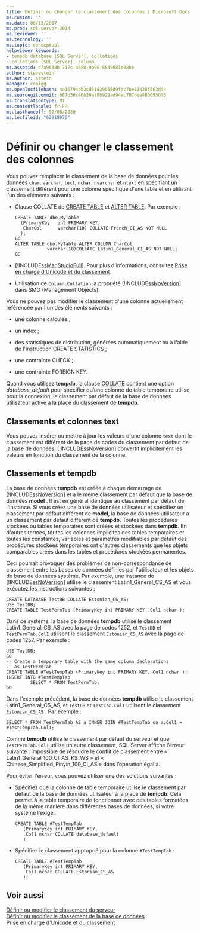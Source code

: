 ```yaml
---
title: Définir ou changer le classement des colonnes | Microsoft Docs
ms.custom: ''
ms.date: 06/13/2017
ms.prod: sql-server-2014
ms.reviewer: ''
ms.technology: ''
ms.topic: conceptual
helpviewer_keywords:
- tempdb database [SQL Server], collations
- collations [SQL Server], column
ms.assetid: d7a9638b-717c-4680-9b98-8849081e08be
author: stevestein
ms.author: sstein
manager: craigg
ms.openlocfilehash: 4a16794bb2cd61829058d9fac7be11438f563d44
ms.sourcegitcommit: b87d36c46b39af8b929ad94ec707dee8800950f5
ms.translationtype: MT
ms.contentlocale: fr-FR
ms.lasthandoff: 02/08/2020
ms.locfileid: "62918970"
---
```

# <a name="set-or-change-the-column-collation"></a>Définir ou changer le classement des colonnes
  Vous pouvez remplacer le classement de la base de données pour les données `char`, `varchar`, `text`, `nchar`, `nvarchar` et `ntext` en spécifiant un classement différent pour une colonne spécifique d'une table et en utilisant l'un des éléments suivants :  
  
-   Clause COLLATE de [CREATE TABLE](/sql/t-sql/statements/create-table-transact-sql) et [ALTER TABLE](/sql/t-sql/statements/alter-table-transact-sql). Par exemple :  
  
    ```  
    CREATE TABLE dbo.MyTable  
      (PrimaryKey   int PRIMARY KEY,  
       CharCol      varchar(10) COLLATE French_CI_AS NOT NULL  
      );  
    GO  
    ALTER TABLE dbo.MyTable ALTER COLUMN CharCol  
                varchar(10)COLLATE Latin1_General_CI_AS NOT NULL;  
    GO  
    ```  
  
-   [!INCLUDE[ssManStudioFull](../../includes/ssmanstudiofull-md.md)]. Pour plus d’informations, consultez [Prise en charge d’Unicode et du classement](collation-and-unicode-support.md).  
  
-   Utilisation de `Column.Collation` la propriété [!INCLUDE[ssNoVersion](../../includes/ssnoversion-md.md)] dans SMO (Management Objects).  
  
 Vous ne pouvez pas modifier le classement d'une colonne actuellement référencée par l'un des éléments suivants :  
  
-   une colonne calculée ;  
  
-   un index ;  
  
-   des statistiques de distribution, générées automatiquement ou à l'aide de l'instruction CREATE STATISTICS ;  
  
-   une contrainte CHECK ;  
  
-   une contrainte FOREIGN KEY.  
  
 Quand vous utilisez **tempdb**, la clause [COLLATE](/sql/t-sql/statements/collations) contient une option *database_default* pour spécifier qu’une colonne de table temporaire utilise, pour la connexion, le classement par défaut de la base de données utilisateur active à la place du classement de **tempdb**.  
  
## <a name="collations-and-text-columns"></a>Classements et colonnes text  
 Vous pouvez insérer ou mettre à jour les valeurs d'une colonne `text` dont le classement est différent de la page de codes du classement par défaut de la base de données. 
  [!INCLUDE[ssNoVersion](../../includes/ssnoversion-md.md)] convertit implicitement les valeurs en fonction du classement de la colonne.  
  
## <a name="collations-and-tempdb"></a>Classements et tempdb  
 La base de données **tempdb** est créée à chaque démarrage de [!INCLUDE[ssNoVersion](../../includes/ssnoversion-md.md)] et a le même classement par défaut que la base de données **model** . Il est en général identique au classement par défaut de l'instance. Si vous créez une base de données utilisateur et spécifiez un classement par défaut différent de **model**, la base de données utilisateur a un classement par défaut différent de **tempdb**. Toutes les procédures stockées ou tables temporaires sont créées et stockées dans **tempdb**. En d'autres termes, toutes les colonnes implicites des tables temporaires et toutes les constantes, variables et paramètres modifiables par défaut des procédures stockées temporaires ont d'autres classements que les objets comparables créés dans les tables et procédures stockées permanentes.  
  
 Ceci pourrait provoquer des problèmes de non-correspondance de classement entre les bases de données définies par l'utilisateur et les objets de base de données système. Par exemple, une instance de [!INCLUDE[ssNoVersion](../../includes/ssnoversion-md.md)] utilise le classement Latin1_General_CS_AS et vous exécutez les instructions suivantes :  
  
```  
CREATE DATABASE TestDB COLLATE Estonian_CS_AS;  
USE TestDB;  
CREATE TABLE TestPermTab (PrimaryKey int PRIMARY KEY, Col1 nchar );  
```  
  
 Dans ce système, la base de données **tempdb** utilise le classement Latin1_General_CS_AS avec la page de codes 1252, et `TestDB` et `TestPermTab.Col1` utilisent le classement `Estonian_CS_AS` avec la page de codes 1257. Par exemple :  
  
```  
USE TestDB;  
GO  
-- Create a temporary table with the same column declarations  
-- as TestPermTab  
CREATE TABLE #TestTempTab (PrimaryKey int PRIMARY KEY, Col1 nchar );  
INSERT INTO #TestTempTab  
         SELECT * FROM TestPermTab;  
GO  
```  
  
 Dans l’exemple précédent, la base de données **tempdb** utilise le classement Latin1_General_CS_AS, et `TestDB` et `TestTab.Col1` utilisent le classement `Estonian_CS_AS` . Par exemple :  
  
```  
SELECT * FROM TestPermTab AS a INNER JOIN #TestTempTab on a.Col1 = #TestTempTab.Col1;  
```  
  
 Comme **tempdb** utilise le classement par défaut du serveur et que `TestPermTab.Col1` utilise un autre classement, SQL Server affiche l’erreur suivante : impossible de résoudre le conflit de classement entre « Latin1_General_100_CI_AS_KS_WS » et « Chinese_Simplified_Pinyin_100_CI_AS » dans l’opération égal à.  
  
 Pour éviter l'erreur, vous pouvez utiliser une des solutions suivantes :  
  
-   Spécifiez que la colonne de table temporaire utilise le classement par défaut de la base de données utilisateur à la place de **tempdb**. Cela permet à la table temporaire de fonctionner avec des tables formatées de la même manière dans différentes bases de données, si votre système l'exige.  
  
    ```  
    CREATE TABLE #TestTempTab  
       (PrimaryKey int PRIMARY KEY,  
        Col1 nchar COLLATE database_default  
       );  
    ```  
  
-   Spécifiez le classement approprié pour la colonne `#TestTempTab` :  
  
    ```  
    CREATE TABLE #TestTempTab  
       (PrimaryKey int PRIMARY KEY,  
        Col1 nchar COLLATE Estonian_CS_AS  
       );  
    ```  
  
## <a name="see-also"></a>Voir aussi  
 [Définir ou modifier le classement du serveur](set-or-change-the-server-collation.md)   
 [Définir ou modifier le classement de la base de données](set-or-change-the-database-collation.md)   
 [Prise en charge d'Unicode et du classement](collation-and-unicode-support.md)  
  
  
